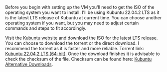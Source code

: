 Before you begin with setting up the VM you'll need to get the ISO of the operating system you want to install. I'll be using Kubuntu 22.04.2 LTS as it is the latest LTS release of Kubuntu at current time. You can choose another operating system if you want, but you may need to adjust certain commands and steps to fit accordingly.

Visit the [Kubuntu website](https://kubuntu.org/getkubuntu/) and download the ISO for the latest LTS release. You can choose to download the torrent or the direct download. I recommend the torrent as it is faster and more reliable. Torrent link: [Kubuntu 22.04.2 LTS (64-bit)](https://cdimage.ubuntu.com/kubuntu/releases/22.04.2/release/kubuntu-22.04.2-desktop-amd64.iso.torrent). Once the download finishes it is advisable to check the checksum of the file. Checksum can be found here: [Kubuntu Alternative Downloads](https://kubuntu.org/alternative-downloads/).
